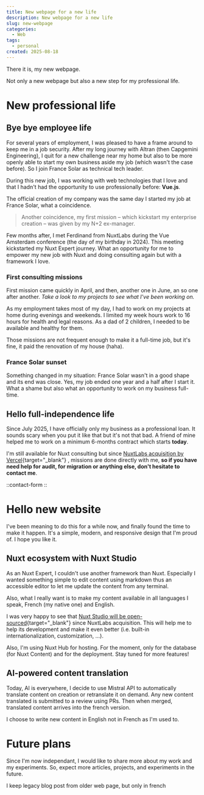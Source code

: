 ```yaml
---
title: New webpage for a new life
description: New webpage for a new life
slug: new-webpage
categories:
  - Web
tags:
  - personal
created: 2025-08-18
---
```


There it is, my new webpage.

Not only a new webpage but also a new step for my professional life.

# New professional life

## Bye bye employee life

For several years of employment, I was pleased to have a frame around to keep me in a job security. After my long journey with Altran (then Capgemini Engineering), I quit for a new challenge near my home but also to be more openly able to start my own business aside my job (which wasn't the case before). So I join France Solar as technical tech leader.

During this new job, I was working with web technologies that I love and that I hadn't had the opportunity to use professionally before: **Vue.js**.

The official creation of my company was the same day I started my job at France Solar, what a coincidence.

> Another coincidence, my first mission – which kickstart my enterprise creation – was given by my N+2 ex-manager.

Few months after, I met Ferdinand from NuxtLabs during the Vue Amsterdam conference (the day of my birthday in 2024). This meeting kickstarted my Nuxt Expert journey. What an opportunity for me to empower my new job with Nuxt and doing consulting again but with a framework I love.

### First consulting missions

First mission came quickly in April, and then, another one in June, an so one after another. *Take a look to my projects to see what I've been working on.*

As my employment takes most of my day, I had to work on my projects at home during evenings and weekends. I limited my week hours work to 16 hours for health and legal reasons. As a dad of 2 children, I needed to be available and healthy for them.

Those missions are not frequent enough to make it a full-time job, but it's fine, it paid the renovation of my house (haha).

### France Solar sunset

Something changed in my situation: France Solar wasn't in a good shape and its end was close. Yes, my job ended one year and a half after I start it. What a shame but also what an opportunity to work on my business full-time.

## Hello full-independence life

Since July 2025, I have officially only my business as a professional loan. It sounds scary when you put it like that but it's not that bad. A friend of mine helped me to work on a minimum 6-months contract which starts **today**.

I'm still available for Nuxt consulting but since [NuxtLabs acquisition by Vercel](https://vercel.com/blog/nuxtlabs-joins-vercel){target="_blank"} , missions are done directly with me, **so if you have need help for audit, for migration or anything else, don't hesitate to contact me**.

::contact-form
::

# Hello new website

I've been meaning to do this for a while now, and finally found the time to make it happen. It's a simple, modern, and responsive design that I'm proud of. I hope you like it.

## Nuxt ecosystem with Nuxt Studio

As an Nuxt Expert, I couldn't use another framework than Nuxt. Especially I wanted something simple to edit content using markdown thus an accessible editor to let me update the content from any terminal.

Also, what I really want is to make my content available in all languages I speak, French (my native one) and English.

I was very happy to see that [Nuxt Studio will be open-sourced](https://nuxtlabs.com){target="_blank"}  since NuxtLabs acquisition. This will help me to help its development and make it even better (i.e. built-in internationalization, customization, ...).

Also, I'm using Nuxt Hub for hosting. For the moment, only for the database (for Nuxt Content) and for the deployment. Stay tuned for more features!

## AI-powered content translation

Today, AI is everywhere, I decide to use Mistral API to automatically translate content on creation or retranslate it on demand. Any new content translated is submitted to a review using PRs. Then when merged, translated content arrives into the french version.

I choose to write new content in English not in French as I'm used to.

# Future plans

Since I'm now independant, I would like to share more about my work and my experiments. So, expect more articles, projects, and experiments in the future.

I keep legacy blog post from older web page, but only in french

